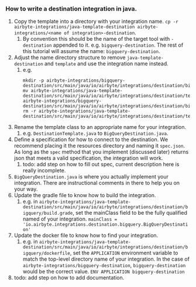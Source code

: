 ### How to write a destination integration in java.
1. Copy the template into a directory with your integration name. `cp -r airbyte-integrations/java-template-destination airbyte-integrations/<name of integration>-destination`.
    1. By convention this should be the name of the target tool with `-destination` appended to it. e.g. `bigquery-destination`. The rest of this tutorial will assume the name: `bigquery-destination`.
1. Adjust the name directory structure to remove `java-template-destination` and `template` and use the integration name instead.
    1. e.g. 
        ```
       mkdir -p airbyte-integrations/bigquery-destination/src/main/java/io/airbyte/integrations/destination/bigquqery
       mv airbyte-integrations/java-template-destination/src/main/java/io/airbyte/integrations/destination/template/DestinationTemplate.java airbyte-integrations/bigquery-destination/src/main/java/io/airbyte/integrations/destination/bigquery/DestinationTemplate.java
       rm -r airbyte-integrations/java-template-destination/src/main/java/io/airbyte/integrations/destination/template
        ``` 
1. Rename the template class to an appropriate name for your integration. 
    1. e.g. `DestinationTemplate.java` to `BigQueryDestination.java`.
1. Define a specification for how to connect to the destination. We recommend placing it the resources directory and naming it `spec.json`. As long as the `spec` method that you implement (discussed later) returns json that meets a valid specification, the integration will work.
    1. todo: add step on how to fill out spec, current description here is really incomplete.
1. `BigQueryDestination.java` is where you actually implement your integration. There are instructional comments in there to help you on your way.
1. Update the gradle file to know how to build the integration.
    1. e.g. in `airbyte-integrations/java-template-destination/src/main/java/io/airbyte/integrations/destination/bigquery/build.grade`, set the mainClass field to be the fully qualified named of your integration. `mainClass = 'io.airbyte.integrations.destination.bigquery.BigQueryDestination'`
1. Update the docker file to know how to find your integration.
    1. e.g. in `airbyte-integrations/java-template-destination/src/main/java/io/airbyte/integrations/destination/bigquery/dockerfile`, set the `APPLICATION` environment variable to match the top-level directory name of your integration. In the case of `airbyte-integrations/bigquery-destination`, `bigquery-destination` would be the correct value. `ENV APPLICATION bigquery-destination`  
1. todo: add step on how to add documentation.
